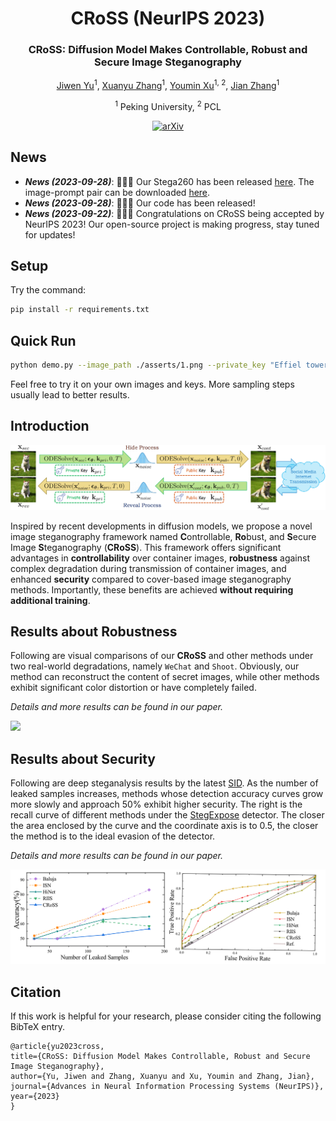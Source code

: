 <div align="center">
<h1>CRoSS (NeurIPS 2023)</h1>
<h3>CRoSS: Diffusion Model Makes Controllable, Robust and Secure Image Steganography</h3>

[Jiwen Yu](https://vvictoryuki.github.io/website/)<sup>1</sup>, [Xuanyu Zhang](https://villa.jianzhang.tech/people/xuanyu-zhang-%E5%BC%A0%E8%BD%A9%E5%AE%87/)<sup>1</sup>, [Youmin Xu](https://zirconium2159.github.io/)<sup>1, 2</sup>, [Jian Zhang](https://jianzhang.tech/)<sup>1</sup>

<sup>1</sup> Peking University, <sup>2</sup> PCL

[![arXiv](https://img.shields.io/badge/arXiv-<2305.16936>-<COLOR>.svg)](https://arxiv.org/abs/2305.16936)

</div>

## News
- **_News (2023-09-28)_**: 🎉🎉🎉 Our Stega260 has been released [here](https://drive.google.com/file/d/1dJKbq3IkTgsI6aJHK0Yo0Kx3YWvmaj1b/view?usp=sharing). The image-prompt pair can be downloaded [here](https://docs.google.com/spreadsheets/d/1dMwlwkTGEkuXfSP_IUgM-YO5OjF6ttEw/edit?usp=sharing&ouid=116439649295185077075&rtpof=true&sd=true).
- **_News (2023-09-28)_**: 🎉🎉🎉 Our code has been released!
- **_News (2023-09-22)_**: 🎉🎉🎉 Congratulations on CRoSS being accepted by NeurIPS 2023! Our open-source project is making progress, stay tuned for updates!

## Setup
Try the command:
```bash
pip install -r requirements.txt
```

## Quick Run
```bash
python demo.py --image_path ./asserts/1.png --private_key "Effiel tower" --public_key "a tree" --save_path ./output --num_steps 50
```
Feel free to try it on your own images and keys. More sampling steps usually lead to better results.

## Introduction

![](./method-cross-v2_00.png)

Inspired by recent developments in diffusion models, we propose a novel image steganography framework named **C**ontrollable, **Ro**bust, and **S**ecure Image **S**teganography (**CRoSS**). This framework offers significant advantages in **controllability** over container images, **robustness** against complex degradation during transmission of container images, and enhanced **security** compared to cover-based image steganography methods. Importantly, these benefits are achieved **without requiring additional training**.

## Results about Robustness 

Following are visual comparisons of our **CRoSS** and other methods under two real-world degradations, namely `WeChat` and `Shoot`. Obviously, our method can reconstruct the content of secret images, while other methods exhibit significant color distortion or have completely failed. 

*Details and more results can be found in our paper.*

![](./robust_00.png)

## Results about Security 

Following are deep steganalysis results by the latest [SID](http://www.ws.binghamton.edu/fridrich/research/Scale-1.12.16.pdf). As the number of leaked samples increases, methods whose detection accuracy curves grow more slowly and approach $50\%$ exhibit higher security. The right is the recall curve of different methods under the [StegExpose](https://arxiv.org/pdf/1410.6656v1.pdf) detector. The closer the area enclosed by the curve and the coordinate axis is to 0.5, the closer the method is to the ideal evasion of the detector. 

*Details and more results can be found in our paper.*

![](./security.png)

## Citation

If this work is helpful for your research, please consider citing the following BibTeX entry.

```
@article{yu2023cross,
title={CRoSS: Diffusion Model Makes Controllable, Robust and Secure Image Steganography},
author={Yu, Jiwen and Zhang, Xuanyu and Xu, Youmin and Zhang, Jian},
journal={Advances in Neural Information Processing Systems (NeurIPS)},
year={2023}
}
```
